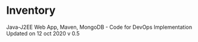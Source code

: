 # Inventory
 Java-J2EE Web App, Maven, MongoDB - Code for DevOps Implementation
Updated on 12 oct 2020 v 0.5
